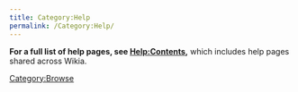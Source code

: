 ```yaml
---
title: Category:Help
permalink: /Category:Help/
---
```


**For a full list of help pages, see
[Help:Contents](Help:Contents.md "wikilink"),** which includes help pages
shared across Wikia.

[Category:Browse](Category:Browse.md "wikilink")